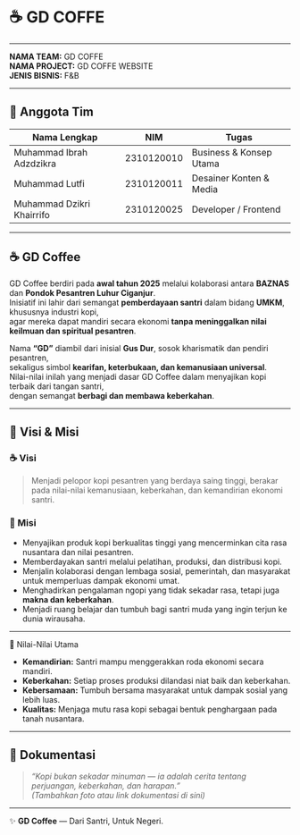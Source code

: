 # ☕ GD COFFE

---

**NAMA TEAM:** GD COFFE <br>
**NAMA PROJECT:** GD COFFE WEBSITE <br>
**JENIS BISNIS:** F&B

---

## 👥 Anggota Tim
| Nama Lengkap | NIM | Tugas |
|---------------|-----|--------|
| Muhammad Ibrah Adzdzikra | 2310120010 | Business & Konsep Utama |
| Muhammad Lutfi | 2310120011 | Desainer Konten & Media |
| Muhammad Dzikri Khairrifo | 2310120025 | Developer / Frontend |

---

## ☕ GD Coffee

GD Coffee berdiri pada **awal tahun 2025** melalui kolaborasi antara **BAZNAS** dan **Pondok Pesantren Luhur Ciganjur**.  
Inisiatif ini lahir dari semangat **pemberdayaan santri** dalam bidang **UMKM**, khususnya industri kopi,  
agar mereka dapat mandiri secara ekonomi **tanpa meninggalkan nilai keilmuan dan spiritual pesantren**.

Nama **“GD”** diambil dari inisial **Gus Dur**, sosok kharismatik dan pendiri pesantren,  
sekaligus simbol **kearifan, keterbukaan, dan kemanusiaan universal**.  
Nilai-nilai inilah yang menjadi dasar GD Coffee dalam menyajikan kopi terbaik dari tangan santri,  
dengan semangat **berbagi dan membawa keberkahan**.

---

## 🌿 Visi & Misi

### ☕ Visi
> Menjadi pelopor kopi pesantren yang berdaya saing tinggi, berakar pada nilai-nilai kemanusiaan, keberkahan, dan kemandirian ekonomi santri.

### 🌱 Misi
- Menyajikan produk kopi berkualitas tinggi yang mencerminkan cita rasa nusantara dan nilai pesantren.  
- Memberdayakan santri melalui pelatihan, produksi, dan distribusi kopi.  
- Menjalin kolaborasi dengan lembaga sosial, pemerintah, dan masyarakat untuk memperluas dampak ekonomi umat.  
- Menghadirkan pengalaman ngopi yang tidak sekadar rasa, tetapi juga **makna dan keberkahan**.  
- Menjadi ruang belajar dan tumbuh bagi santri muda yang ingin terjun ke dunia wirausaha.

---

🏡 Nilai-Nilai Utama
- **Kemandirian:** Santri mampu menggerakkan roda ekonomi secara mandiri.  
- **Keberkahan:** Setiap proses produksi dilandasi niat baik dan keberkahan.  
- **Kebersamaan:** Tumbuh bersama masyarakat untuk dampak sosial yang lebih luas.  
- **Kualitas:** Menjaga mutu rasa kopi sebagai bentuk penghargaan pada tanah nusantara.  

---

## 📸 Dokumentasi
> *“Kopi bukan sekadar minuman — ia adalah cerita tentang perjuangan, keberkahan, dan harapan.”*  
*(Tambahkan foto atau link dokumentasi di sini)*

---

✨ **GD Coffee** — Dari Santri, Untuk Negeri.

